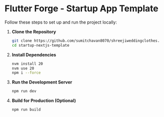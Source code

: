 # Flutter Forge - Startup App Template



Follow these steps to set up and run the project locally:

1. **Clone the Repository**
   ```sh
   git clone https://github.com/sumitchavan8070/shreejiweddingclothes.git
   cd startup-nextjs-template
   ```

2. **Install Dependencies**
   ```sh
   nvm install 20
   nvm use 20
   npm i --force
   ```

3. **Run the Development Server**
   ```sh
   npm run dev
   ```

4. **Build for Production (Optional)**
   ```sh
   npm run build
   ```


